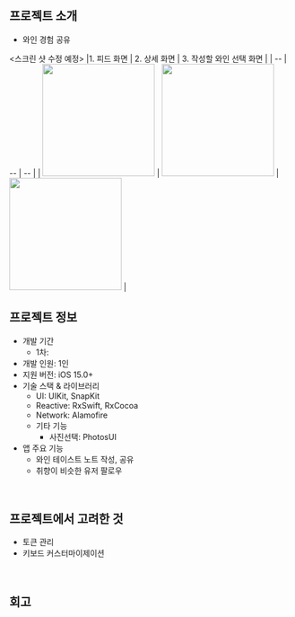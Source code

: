 ## 프로젝트 소개
- 와인 경험 공유

<스크린 샷 수정 예정>
|1. 피드 화면 | 2. 상세 화면 | 3. 작성할 와인 선택 화면 |
| -- | -- | -- |
| <img width="200" src="https://github.com/user-attachments/assets/086173d9-2f68-431d-b759-0e37375cfdee" /> | <img width="200" src="https://github.com/user-attachments/assets/7cddf06f-bf3a-40f1-90ab-4682453498d1" /> | <img width="200" src="https://github.com/user-attachments/assets/ed321b01-d4c9-43b0-b0c4-53aa99d650ff" /> |
</br>

## 프로젝트 정보

- 개발 기간
  - 1차: 
- 개발 인원: 1인
- 지원 버전: iOS 15.0+
- 기술 스택 & 라이브러리
  - UI: UIKit, SnapKit
  - Reactive: RxSwift, RxCocoa
  - Network: Alamofire
  - 기타 기능
    - 사진선택: PhotosUI
- 앱 주요 기능
  - 와인 테이스트 노트 작성, 공유
  - 취향이 비슷한 유저 팔로우

</br>

## 프로젝트에서 고려한 것
- 토큰 관리
- 키보드 커스터마이제이션
  
</br>

## 회고
